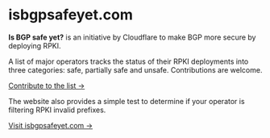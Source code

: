 # isbgpsafeyet.com

**Is BGP safe yet?** is an initiative by Cloudflare to make BGP more secure by deploying RPKI.

A list of major operators tracks the status of their RPKI deployments into three categories:
safe, partially safe and unsafe. Contributions are welcome.

[Contribute to the list →](https://github.com/cloudflare/isbgpsafeyet.com/blob/master/public/data/operators.csv)

The website also provides a simple test to determine if your operator is filtering RPKI invalid prefixes.

[Visit isbgpsafeyet.com →](https://isbgpsafeyet.com/)

